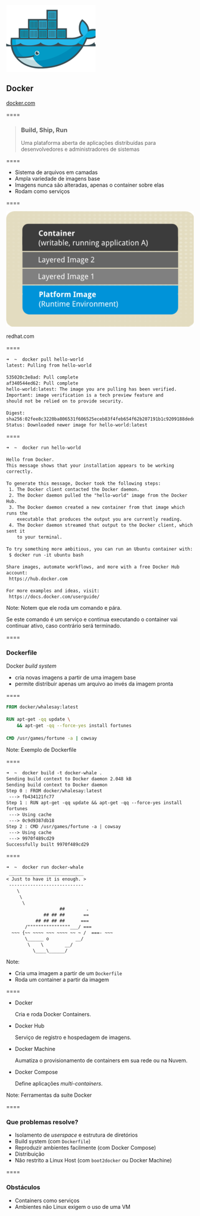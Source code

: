 ![logo-docker](img/logos/docker.png) <!-- .element: class="no-border no-background" -->

## Docker

[docker.com](https://www.docker.com)

====

> ### Build, Ship, Run
>
> Uma plataforma aberta de aplicações distribuídas
> para desenvolvedores e administradores de
> sistemas

====

- Sistema de arquivos em camadas
- Ampla variedade de imagens base
- Imagens nunca são alteradas, apenas o container sobre elas
- Rodam como serviços

====

![docker-structure](img/docker-structure.png) <!-- .element: class="no-border no-background bigger" -->

redhat.com <!-- .element: class="credits" -->

====

```console
➜  ~  docker pull hello-world
latest: Pulling from hello-world

535020c3e8ad: Pull complete
af340544ed62: Pull complete
hello-world:latest: The image you are pulling has been verified.
Important: image verification is a tech preview feature and
should not be relied on to provide security.

Digest: sha256:02fee8c3220ba806531f606525eceb83f4feb654f62b207191b1c9209188dedd
Status: Downloaded newer image for hello-world:latest
```

====

```console
➜  ~  docker run hello-world

Hello from Docker.
This message shows that your installation appears to be working correctly.

To generate this message, Docker took the following steps:
 1. The Docker client contacted the Docker daemon.
 2. The Docker daemon pulled the "hello-world" image from the Docker Hub.
 3. The Docker daemon created a new container from that image which runs the
    executable that produces the output you are currently reading.
 4. The Docker daemon streamed that output to the Docker client, which sent it
    to your terminal.

To try something more ambitious, you can run an Ubuntu container with:
 $ docker run -it ubuntu bash

Share images, automate workflows, and more with a free Docker Hub account:
 https://hub.docker.com

For more examples and ideas, visit:
 https://docs.docker.com/userguide/
```

Note:
Notem que ele roda um comando e pára.

Se este comando é um serviço e continua executando
o container vai continuar ativo, caso contrário
será terminado.

====

### Dockerfile

Docker _build system_

- cria novas imagens a partir de uma imagem base
- permite distribuir apenas um arquivo ao invés
  da imagem pronta

====

```Dockerfile
FROM docker/whalesay:latest

RUN apt-get -qq update \
    && apt-get -qq --force-yes install fortunes

CMD /usr/games/fortune -a | cowsay
```

Note:
Exemplo de Dockerfile

====

```console
➜  ~  docker build -t docker-whale .
Sending build context to Docker daemon 2.048 kB
Sending build context to Docker daemon
Step 0 : FROM docker/whalesay:latest
 ---> fb434121fc77
Step 1 : RUN apt-get -qq update && apt-get -qq --force-yes install fortunes
 ---> Using cache
 ---> 0c9d9387db18
Step 2 : CMD /usr/games/fortune -a | cowsay
 ---> Using cache
 ---> 9970f489cd29
Successfully built 9970f489cd29
```

====

```console
➜  ~  docker run docker-whale
 ____________________________
< Just to have it is enough. >
 ----------------------------
    \
     \
      \
                    ##        .
              ## ## ##       ==
           ## ## ## ##      ===
       /""""""""""""""""___/ ===
  ~~~ {~~ ~~~~ ~~~ ~~~~ ~~ ~ /  ===- ~~~
       \______ o          __/
        \    \        __/
          \____\______/

```

Note:
- Cria uma imagem a partir de um `Dockerfile`
- Roda um container a partir da imagem

====
<!-- .slide: class="list-descriptions" -->

- Docker

    Cria e roda Docker Containers.

- Docker Hub

    Serviço de registro e hospedagem de imagens.

- Docker Machine

    Aumatiza o provisionamento de containers em sua rede
    ou na Nuvem.

- Docker Compose

    Define aplicações _multi-containers_.

Note:
Ferramentas da suíte Docker

====

### Que problemas resolve?

- Isolamento de _userspace_ e estrutura de diretórios
- Build system (com `Dockerfile`)
- Reproduzir ambientes facilmente (com Docker Compose)
- Distribuição
- Não restrito a Linux Host (com `boot2docker` ou Docker Machine)

====

### Obstáculos

- Containers como serviços
- Ambientes não Linux exigem o uso de uma VM
